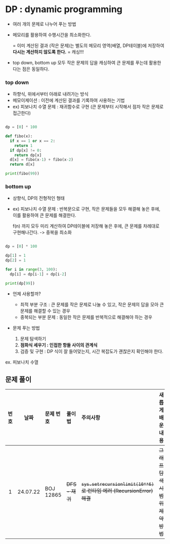 # DP : dynamic programming
- 여러 개의 문제로 나누어 푸는 방법
- 메모리를 활용하여 수행시간을 최소화한다.

  = 이미 계산된 결과 (작은 문제)는 별도의 메모리 영역(배열, DP테이블)에 저장하여 **다시는 계산하지 않도록 한다.** = 캐싱!!!
- top down, bottom up 모두 작은 문제의 답을 캐싱하여 큰 문제를 푸는데 활용한다는 점은 동일하다.

### top down
- 하향식, 위에서부터 아래로 내려가는 방식
- 메모이제이션 : 이전에 계산된 결과를 기록하여 사용하는 기법
- ex) 피보나치 수열 문제 : 재귀함수로 구현 (큰 문제부터 시작해서 점차 작은 문제로 접근한다)

```python

dp = [0] * 100

def fibo(x):
  if x == 1 or x == 2:
    return 1
  if dp[x] != 0:
    return dp[x]
  d[x] = fibo(x-1) + fibo(x-2)
  return d[x]

print(fibo(99))

```

### bottom up
- 상향식, DP의 전형적인 형태
- ex) 피보나치 수열 문제 : 반복문으로 구현, 작은 문제들을 모두 해결해 놓은 후에, 이를 활용하여 큰 문제를 해결한다.

    f(n) 까지 모두 미리 계산하여 DP테이블에 저장해 놓은 후에, 큰 문제를 차례대로 구현해나간다. -> 중복을 최소화
```python

dp = [0] * 100

dp[1] = 1
dp[2] = 1

for i in range(3, 100):
  dp[i] = dp[i-1] + dp[i-2]

print(dp[99])

```

- 언제 사용할까? 
    - 최적 부분 구조 : 큰 문제를 작은 문제로 나눌 수 있고, 작은 문제의 답을 모아 큰 문제를 해결할 수 있는 경우
    - 중복되는 부분 문제 : 동일한 작은 문제를 반복적으로 해결해야 하는 경우

- 문제 푸는 방법 
  1. 문제 탐색하기
  2. **점화식 세우기 : 인접한 항들 사이의 관계식**
  3. 검증 및 구현 : DP 식이 잘 들어맞는지, 시간 복잡도가 괜찮은지 확인해야 한다.

ex. 피보나치 수열
## 문제 풀이

| 번호 |    날짜    | 문제 번호     | 풀이법          | 주의사항                                                           | 새롭게 배운 내용             | 다시 풀어보기 |
|:--:|:--------:|:----------|:-------------|:---------------------------------------------------------------|:----------------------|:-------:|
| 1  | 24.07.22 | BOJ 12865 | ~~DFS - 재귀~~ | ~~`sys.setrecursionlimit(10**6)`로 런타임 에러 (RecursionError) 해결~~ | ~~그래프 탐색 시 범위 제약 방법~~ |         |

